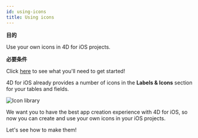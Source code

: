 ```yaml
---
id: using-icons
title: Using icons
---
```

<div class = "objectives"> 

**目的**

Use your own icons in 4D for iOS projects.</div> <div class = "prerequisites"> 

**必要条件**

Click [here](prerequisites.html) to see what you'll need to get started!</div> 

4D for iOS already provides a number of icons in the **Labels & Icons** section for your tables and fields.

![Icon library](assets/en/custom-icons/icon-library.png)

We want you to have the best app creation experience with 4D for iOS, so now you can create and use your own icons in your iOS projects.

Let's see how to make them!